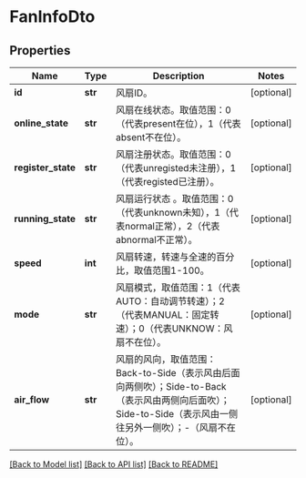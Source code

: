 # FanInfoDto

## Properties
Name | Type | Description | Notes
------------ | ------------- | ------------- | -------------
**id** | **str** | 风扇ID。 | [optional] 
**online_state** | **str** | 风扇在线状态。取值范围：0（代表present在位），1（代表absent不在位）。 | [optional] 
**register_state** | **str** | 风扇注册状态。取值范围：0（代表unregisted未注册），1（代表registed已注册）。 | [optional] 
**running_state** | **str** | 风扇运行状态 。取值范围：0（代表unknown未知），1（代表normal正常），2（代表abnormal不正常）。 | [optional] 
**speed** | **int** | 风扇转速，转速与全速的百分比，取值范围1-100。 | [optional] 
**mode** | **str** | 风扇模式，取值范围：1（代表AUTO：自动调节转速）；2（代表MANUAL：固定转速）；0（代表UNKNOW：风扇不在位）。 | [optional] 
**air_flow** | **str** | 风扇的风向，取值范围：Back-to-Side（表示风由后面向两侧吹）；Side-to-Back（表示风由两侧向后面吹）；Side-to-Side（表示风由一侧往另外一侧吹）；-（风扇不在位）。 | [optional] 

[[Back to Model list]](../README.md#documentation-for-models) [[Back to API list]](../README.md#documentation-for-api-endpoints) [[Back to README]](../README.md)


